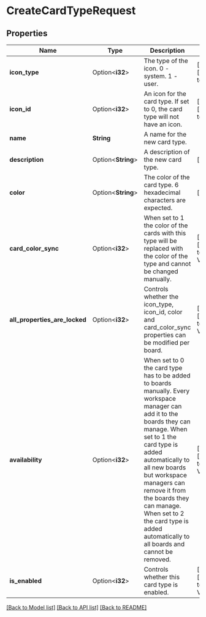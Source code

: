 # CreateCardTypeRequest

## Properties

Name | Type | Description | Notes
------------ | ------------- | ------------- | -------------
**icon_type** | Option<**i32**> | The type of the icon. 0 - system. 1 - user. | [optional][default to 0]
**icon_id** | Option<**i32**> | An icon for the card type. If set to 0, the card type will not have an icon. | [optional][default to 0]
**name** | **String** | A name for the new card type. | 
**description** | Option<**String**> | A description of the new card type. | [optional]
**color** | Option<**String**> | The color of the card type. 6 hexadecimal characters are expected. | [optional]
**card_color_sync** | Option<**i32**> | When set to 1 the color of the cards with this type will be replaced with the color of the type and cannot be changed manually. | [optional][default to Variant0]
**all_properties_are_locked** | Option<**i32**> | Controls whether the icon_type, icon_id, color and card_color_sync properties can be modified per board. | [optional][default to Variant0]
**availability** | Option<**i32**> | When set to 0 the card type has to be added to boards manually. Every workspace manager can add it to the boards they can manage. When set to 1 the card type is added automatically to all new boards but workspace managers can remove it from the boards they can manage. When set to 2 the card type is added automatically to all boards and cannot be removed. | [optional][default to Variant0]
**is_enabled** | Option<**i32**> | Controls whether this card type is enabled. | [optional][default to Variant1]

[[Back to Model list]](../README.md#documentation-for-models) [[Back to API list]](../README.md#documentation-for-api-endpoints) [[Back to README]](../README.md)


